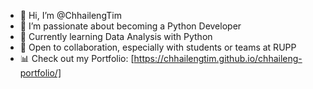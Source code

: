 - 👋 Hi, I’m @ChhailengTim
- 👀 I’m passionate about becoming a Python Developer
- 🌱 Currently learning Data Analysis with Python
- 🤝 Open to collaboration, especially with students or teams at RUPP
- 📊 Check out my Portfolio: [https://chhailengtim.github.io/chhaileng-portfolio/]

<!---
ChhailengTim/ChhailengTim is a ✨ special ✨ repository because its `README.md` (this file) appears on your GitHub profile.
You can click the Preview link to take a look at your changes.
--->
